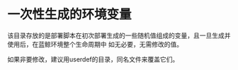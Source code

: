 # 一次性生成的环境变量

该目录存放的是部署脚本在初次部署生成的一些随机值组成的变量，且一旦生成并使用后，在蓝鲸环境整个生命周期中
如无必要，无需修改的值。

如果非要修改，建议用userdef的目录，同名文件来覆盖它们。

